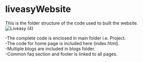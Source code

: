 # liveasyWebsite
This is the folder structure of the code used to built the website.
![Liveasy (4)](https://user-images.githubusercontent.com/71700319/226700129-340b1dd9-27c8-4823-8adc-652c1f306af7.png)

-The complete code is enclosed in main folder i.e. Project. <br />
-The code for home page is included here (index.html). <br />
-Multiple blogs are included in blogs folder. <br />
-Common faq section and footer is linked to all pages.
